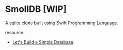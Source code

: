 # SmollDB [WIP]
A sqlite clone built using Swift Programming Language.

resource:
- [Let's Build a Simple Database](https://cstack.github.io/db_tutorial/parts/part3.html)
